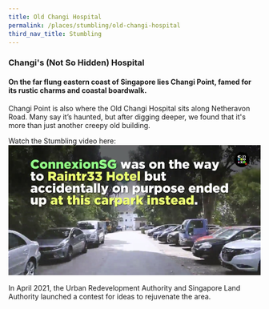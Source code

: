 ```yaml
---
title: Old Changi Hospital
permalink: /places/stumbling/old-changi-hospital
third_nav_title: Stumbling
---
```

### Changi's (Not So Hidden) Hospital

#### On the far flung eastern coast of Singapore lies Changi Point, famed for its rustic charms and coastal boardwalk. 

Changi Point is also where the Old Changi Hospital sits along Netheravon Road. Many say it’s haunted, but after digging deeper, we found that it's more than just another creepy old building.

Watch the Stumbling video here:
[![Alt text for image on Isomer site](/images/stumbling_changihosp.png)](https://www.facebook.com/watch/?ref=saved&v=549543989768233)

In April 2021, the Urban Redevelopment Authority and Singapore Land Authority launched a contest for ideas to rejuvenate the area.